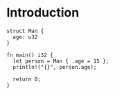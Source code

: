 # Introduction

```deen
struct Man {
  age: u32
}

fn main() i32 {
  let person = Man { .age = 15 };
  println!("{}", person.age);

  return 0;
}
```
